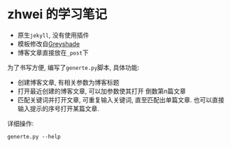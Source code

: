 zhwei 的学习笔记
===========

+ 原生`jekyll`, 没有使用插件
+ 模板修改自[Greyshade](htt,kjkp://shashankmehta.in/archive/2012/greyshade.html)
+ 博客文章直接放在`_post`下


为了书写方便, 编写了`generte.py`脚本, 具体功能:

+ 创建博客文章, 有相关参数为博客标题
+ 打开最近创建的博客文章, 可以加参数使其打开 倒数第n篇文章
+ 匹配关键词并打开文章, 可重复输入关键词, 直至匹配出单篇文章. 也可以直接输入提示的序号打开某篇文章.

详细操作:

`generte.py --help`
